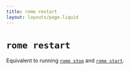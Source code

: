 ```yaml
---
title: rome restart
layout: layouts/page.liquid
---
```


# `rome restart`

Equivalent to running [`rome stop`](/docs/cli/commands/stop) and [`rome start`](/docs/cli/commands/start).
